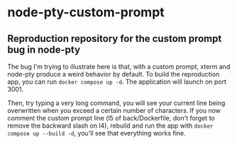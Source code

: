 # node-pty-custom-prompt

## Reproduction repository for the custom prompt bug in node-pty

The bug I'm trying to illustrate here is that, with a custom prompt, xterm and node-pty produce a weird behavior by
default.
To build the reproduction app, you can run `docker compose up -d`. The application will launch on port 3001.

Then, try typing a very long command, you will see your current line being overwritten when you exceed a certain number
of characters.
If you now comment the custom prompt line (l5 of back/Dockerfile, don't forget to remove the backward slash on l4),
rebuild and run the app with `docker compose up --build -d`, you'll see that everything works fine.